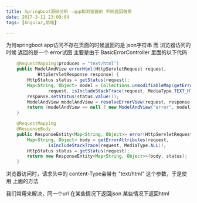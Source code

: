 ```yaml
---
title: Springboot源码分析 -app和浏览器的 不同返回效果
date: 2017-3-11 23:09:04
tags: [Angular,前端]

---
```

为何springboot app访问不存在页面的时候返回的是 json字符串
而 浏览器访问的时候 返回的是一个 error试图
主要是由于
BasicErrorController 里面的以下代码
``` java
	@RequestMapping(produces = "text/html")
	public ModelAndView errorHtml(HttpServletRequest request,
			HttpServletResponse response) {
		HttpStatus status = getStatus(request);
		Map<String, Object> model = Collections.unmodifiableMap(getErrorAttributes(
				request, isIncludeStackTrace(request, MediaType.TEXT_HTML)));
		response.setStatus(status.value());
		ModelAndView modelAndView = resolveErrorView(request, response, status, model);
		return (modelAndView == null ? new ModelAndView("error", model) : modelAndView);
	}

	@RequestMapping
	@ResponseBody
	public ResponseEntity<Map<String, Object>> error(HttpServletRequest request) {
		Map<String, Object> body = getErrorAttributes(request,
				isIncludeStackTrace(request, MediaType.ALL));
		HttpStatus status = getStatus(request);
		return new ResponseEntity<Map<String, Object>>(body, status);
	}
```

浏览器访问时，请求头中的 content-Type会带有 "text/html" 这个参数，于是使用 上面的方法

我们常用来解决，同一个url 在某些情况下返回json 某些情况下返回html
